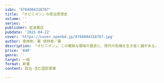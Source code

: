 ```yaml
---
isbn: '9784004318767'
title: 「オピニオン」の政治思想史
volume: ''
series: ''
publisher: 岩波書店
pubdate: '2021-04-22'
cover: 'https://cover.openbd.jp/9784004318767.jpg'
author: 堤林剣／著 堤林恵／著
description: 「オピニオン」。この曖昧な領域の歴史に、現代の危機を生き抜く鍵がある。未来のための政治学入門。
price: '840'
genre: ''
target: 一般
format: 新書
content: 政治-含む国防軍事

---
```


